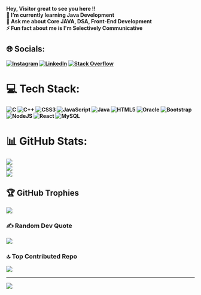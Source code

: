 
<b>Hey, Visitor great to see you here !!<b><br>🌱 I’m currently learning Java Development<br>💬 Ask me about Core JAVA, DSA, Front-End Development<br>⚡ Fun fact about me is I'm Selectively Communicative


## 🌐 Socials:
[![Instagram](https://img.shields.io/badge/Instagram-%23E4405F.svg?logo=Instagram&logoColor=white)](https://instagram.com/chaos_inmyvein) [![LinkedIn](https://img.shields.io/badge/LinkedIn-%230077B5.svg?logo=linkedin&logoColor=white)](https://linkedin.com/in/saumya-pandey-b12540206) [![Stack Overflow](https://img.shields.io/badge/-Stackoverflow-FE7A16?logo=stack-overflow&logoColor=white)](https://stackoverflow.com/users/saumya-pandey) 

# 💻 Tech Stack:
![C](https://img.shields.io/badge/c-%2300599C.svg?style=for-the-badge&logo=c&logoColor=white) ![C++](https://img.shields.io/badge/c++-%2300599C.svg?style=for-the-badge&logo=c%2B%2B&logoColor=white) ![CSS3](https://img.shields.io/badge/css3-%231572B6.svg?style=for-the-badge&logo=css3&logoColor=white) ![JavaScript](https://img.shields.io/badge/javascript-%23323330.svg?style=for-the-badge&logo=javascript&logoColor=%23F7DF1E) ![Java](https://img.shields.io/badge/java-%23ED8B00.svg?style=for-the-badge&logo=java&logoColor=white) ![HTML5](https://img.shields.io/badge/html5-%23E34F26.svg?style=for-the-badge&logo=html5&logoColor=white) ![Oracle](https://img.shields.io/badge/Oracle-F80000?style=for-the-badge&logo=oracle&logoColor=white) ![Bootstrap](https://img.shields.io/badge/bootstrap-%23563D7C.svg?style=for-the-badge&logo=bootstrap&logoColor=white) ![NodeJS](https://img.shields.io/badge/node.js-6DA55F?style=for-the-badge&logo=node.js&logoColor=white) ![React](https://img.shields.io/badge/react-%2320232a.svg?style=for-the-badge&logo=react&logoColor=%2361DAFB) ![MySQL](https://img.shields.io/badge/mysql-%2300f.svg?style=for-the-badge&logo=mysql&logoColor=white)
# 📊 GitHub Stats:
![](https://github-readme-stats.vercel.app/api?username=saumyaprashi&theme=dark&hide_border=false&include_all_commits=false&count_private=false)<br/>
![](https://github-readme-streak-stats.herokuapp.com/?user=saumyaprashi&theme=dark&hide_border=false)<br/>
![](https://github-readme-stats.vercel.app/api/top-langs/?username=saumyaprashi&theme=dark&hide_border=false&include_all_commits=false&count_private=false&layout=compact)

## 🏆 GitHub Trophies
![](https://github-profile-trophy.vercel.app/?username=saumyaprashi&theme=radical&no-frame=false&no-bg=true&margin-w=4)

### ✍️ Random Dev Quote
![](https://quotes-github-readme.vercel.app/api?type=horizontal&theme=gruvbox)

### 🔝 Top Contributed Repo
![](https://github-contributor-stats.vercel.app/api?username=saumyaprashi&limit=5&theme=dark&combine_all_yearly_contributions=true)

---
[![](https://visitcount.itsvg.in/api?id=saumyaprashi&icon=0&color=0)](https://visitcount.itsvg.in)

<!-- Proudly created with GPRM ( https://gprm.itsvg.in ) -->
